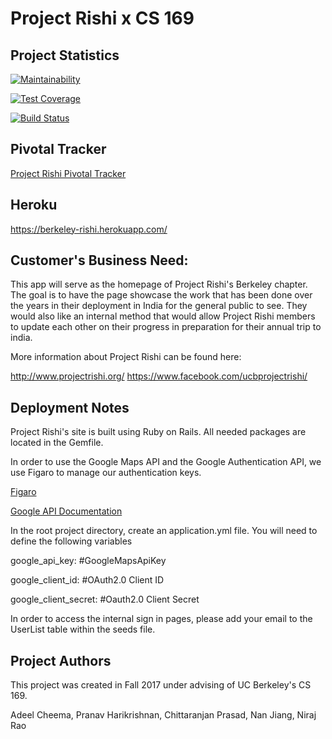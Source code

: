 # Project Rishi x CS 169


## Project Statistics
[![Maintainability](https://api.codeclimate.com/v1/badges/57cf52162801e0146fd2/maintainability)](https://codeclimate.com/github/AdeelCheema/Berkeley-Rishi/maintainability)

[![Test Coverage](https://api.codeclimate.com/v1/badges/57cf52162801e0146fd2/test_coverage)](https://codeclimate.com/github/AdeelCheema/Berkeley-Rishi/test_coverage)

[![Build Status](https://travis-ci.org/AdeelCheema/Berkeley-Rishi.svg?branch=master)](https://travis-ci.org/AdeelCheema/Berkeley-Rishi)

## Pivotal Tracker
[Project Rishi Pivotal Tracker](https://www.pivotaltracker.com/n/projects/2118222)

## Heroku

https://berkeley-rishi.herokuapp.com/

## Customer's Business Need:

This app will serve as the homepage of Project Rishi's Berkeley chapter. The goal is to have the page showcase the work that has been done over the years in their deployment in India for the general public to see. They would also like an internal method that would allow Project Rishi members to update each other on their progress in preparation for their annual trip to india. 

More information about Project Rishi can be found here:

http://www.projectrishi.org/
https://www.facebook.com/ucbprojectrishi/

## Deployment Notes

Project Rishi's site is built using Ruby on Rails. All needed packages are located in the Gemfile. 

In order to use the Google Maps API and the Google Authentication API, we use Figaro to manage our authentication keys. 

[Figaro](https://github.com/laserlemon/figaro)

[Google API Documentation](https://developers.google.com/apis-explorer/)

In the root project directory, create an application.yml file. You will need to define the following variables

google_api_key: #GoogleMapsApiKey

google_client_id: #OAuth2.0 Client ID

google_client_secret: #Oauth2.0 Client Secret


In order to access the internal sign in pages, please add your email to the UserList table within the seeds file.

## Project Authors

This project was created in Fall 2017 under advising of UC Berkeley's CS 169. 


Adeel Cheema, Pranav Harikrishnan, Chittaranjan Prasad, Nan Jiang, Niraj Rao
